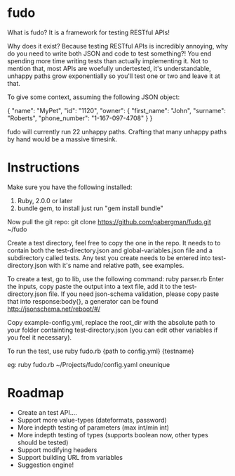 fudo
====

What is fudo? It is a framework for testing RESTful APIs! 

Why does it exist? Because testing RESTful APIs is incredibly annoying, why do you need to write both JSON and code to test something?! You end spending more time writing tests than actually implementing it. Not to mention that, most APIs are woefully undertested, it's understandable, unhappy paths grow exponentially so you'll test one or two and leave it at that.

To give some context, assuming the following JSON object:

{
  "name": "MyPet",
  "id": "1120",
  "owner": {
    "first_name": "John",
    "surname": "Roberts",
    "phone_number": "1-167-097-4708"
  }
}

fudo will currently run 22 unhappy paths. Crafting that many unhappy paths by hand would be a massive timesink.

Instructions
===

Make sure you have the following installed:
1) Ruby, 2.0.0 or later
2) bundle gem, to install just run "gem install bundle"

Now pull the git repo:
git clone https://github.com/pabergman/fudo.git ~/fudo

Create a test directory, feel free to copy the one in the repo.
It needs to to contain both the test-directory.json and global-variables.json file and a subdirectory called tests.
Any test you create needs to be entered into test-directory.json with it's name and relative path, see examples.

To create a test, go to lib, use the following command:
ruby parser.rb
Enter the inputs, copy paste the output into a text file, add it to the test-directory.json file. If you need json-schema validation, please copy paste that into response:body{}, a generator can be found http://jsonschema.net/reboot/#/

Copy example-config.yml, replace the root_dir with the absolute path to your folder containting test-directory.json (you can edit other variables if you feel it necessary).

To run the test, use ruby fudo.rb {path to config.yml} {testname}

eg: ruby fudo.rb ~/Projects/fudo/config.yaml oneunique


Roadmap
===

* Create an test API.... 
* Support more value-types (dateformats, password)
* More indepth testing of parameters (max int/min int)
* More indepth testing of types (supports boolean now, other types should be tested)
* Support modifying headers 
* Support building URL from variables
* Suggestion engine!
